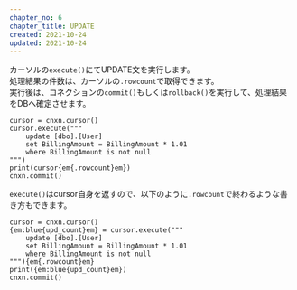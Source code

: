 ```yaml
---
chapter_no: 6
chapter_title: UPDATE
created: 2021-10-24
updated: 2021-10-24
---
```

カーソルの`execute()`にてUPDATE文を実行します。  
処理結果の件数は、カーソルの`.rowcount`で取得できます。  
実行後は、コネクションの`commit()`もしくは`rollback()`を実行して、処理結果をDBへ確定させます。
```
cursor = cnxn.cursor()
cursor.execute("""
    update [dbo].[User]
    set BillingAmount = BillingAmount * 1.01
    where BillingAmount is not null
""")
print(cursor{em{.rowcount}em})
cnxn.commit()
```

`execute()`はcursor自身を返すので、以下のように`.rowcount`で終わるような書き方もできます。
```
cursor = cnxn.cursor()
{em:blue{upd_count}em} = cursor.execute("""
    update [dbo].[User]
    set BillingAmount = BillingAmount * 1.01
    where BillingAmount is not null
"""){em{.rowcount}em}
print({em:blue{upd_count}em})
cnxn.commit()
```
